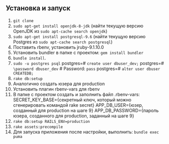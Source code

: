 ## Установка и запуск

1. `git clone`
2. `sudo apt-get install openjdk-8-jdk` (найти текущую версию OpenJDK из `sudo apt-cache search openjdk`)
3. `sudo apt-get install postgresql-9.6` (найти текущую версию Postgres из `sudo apt-cache search postgresql`)
4. Поставить rbenv, установить jruby-9.1.10.0
5. Установить bundler в папке с проектом: `gem install bundler`
6. `bundle install`.
7. `sudo -u postgres psql`
postgres=# `create user dbuser_dev;`
postgres=# `\password dbuser_dev`  # Password: `pass`
postgres=# `alter user dbuser CREATEDB;`
8. `rake db:setup`
9. Аналогично создать юзера для production
10. Установить плагин rbenv-vars для rbenv
11. В папке с проектом создать и заполнить файл .rbenv-vars:
SECRET_KEY_BASE={секретный ключ, который можно сгенерировать командой rake secret}
APP_DB_USER={юзер, созданный для production на шаге 9}
APP_DB_PASSWORD={пароль юзера, созданного для production, заданный на шаге 9}
12. `rake db:setup RAILS_ENV=production`
13. `rake assets:precompile`
14. Для запуска приложения после настройки, выполнить: `bundle exec puma`
